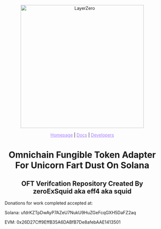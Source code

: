 <p align="center">
  <a href="https://layerzero.network">
    <img alt="LayerZero" style="width: 400px" src="https://docs.layerzero.network/img/LayerZero_Logo_White.svg"/>
  </a>
</p>

<p align="center">
  <a href="https://layerzero.network" style="color: #a77dff">Homepage</a> | <a href="https://docs.layerzero.network/" style="color: #a77dff">Docs</a> | <a href="https://layerzero.network/developers" style="color: #a77dff">Developers</a>
</p>

<h1 align="center">Omnichain Fungible Token Adapter For Unicorn Fart Dust On Solana</h1>

<h2 align="center">OFT Verifcation Repository Created By zeroExSquid aka eff4 aka squid</h2>

<p>Donations for work completed accepted at:</p>
<p>Solana: ufdrKZTpDwAyP7AZeU7NukU9HuZGeFcqGXH5DaFZ2aq</p>
<p>EVM: 0x26D27Cff9EffB35A6DABfB7De8afebAAE1413501</p>

